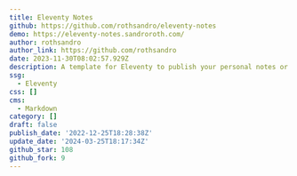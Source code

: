 ```yaml
---
title: Eleventy Notes
github: https://github.com/rothsandro/eleventy-notes
demo: https://eleventy-notes.sandroroth.com/
author: rothsandro
author_link: https://github.com/rothsandro
date: 2023-11-30T08:02:57.929Z
description: A template for Eleventy to publish your personal notes or docs.
ssg:
  - Eleventy
css: []
cms:
  - Markdown
category: []
draft: false
publish_date: '2022-12-25T18:28:38Z'
update_date: '2024-03-25T18:17:34Z'
github_star: 108
github_fork: 9
---
```

